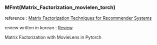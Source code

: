 ### MFmt(Matrix_Factorization_movielen_torch)

reference : [Matrix Factorization Techniques for Recommender Systems](https://datajobs.com/data-science-repo/Recommender-Systems-[Netflix].pdf)

review written in korean : [Review](https://changhyeonnam.github.io/2021/12/21/Matrix_Factorization.html)

Matrix Factorization with MovieLens in Pytorch
